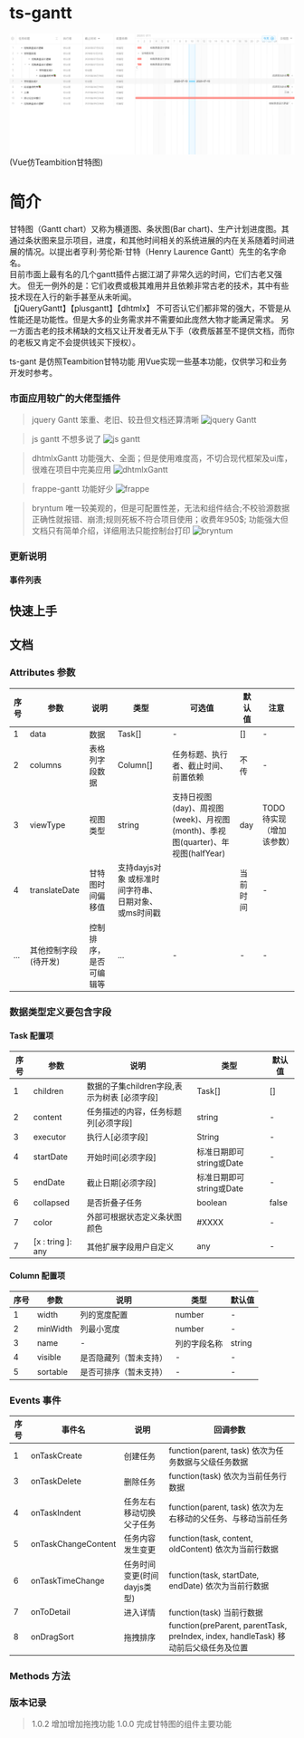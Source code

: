 # ts-gantt
![avatar](./public/demo.png)
(Vue仿Teambition甘特图)

# 简介
  甘特图（Gantt chart）又称为横道图、条状图(Bar chart)、生产计划进度图。其通过条状图来显示项目，进度，和其他时间相关的系统进展的内在关系随着时间进展的情况。以提出者亨利·劳伦斯·甘特（Henry Laurence Gantt）先生的名字命名。  
  目前市面上最有名的几个gantt插件占据江湖了非常久远的时间，它们古老又强大。 
  但无一例外的是：它们收费或极其难用并且依赖非常古老的技术，其中有些技术现在入行的新手甚至从未听闻。  
 【jQueryGantt】【plusgantt】【dhtmlx】  不可否认它们都非常的强大，不管是从性能还是功能性。但是大多的业务需求并不需要如此庞然大物才能满足需求。 另一方面古老的技术稀缺的文档又让开发者无从下手（收费版甚至不提供文档，而你的老板又肯定不会提供钱买下授权）。  

 ts-gant 是仿照Teambition甘特功能 用Vue实现一些基本功能，仅供学习和业务开发时参考。

### 市面应用较广的大佬型插件

> jquery Gantt 笨重、老旧、较丑但文档还算清晰
  ![jquery Gantt](http://wlsy.oss-cn-hangzhou.aliyuncs.com/jq-gantt.png)

> js gantt 不想多说了
  ![js gantt](http://wlsy.oss-cn-hangzhou.aliyuncs.com/js-gantt.png)

> dhtmlxGantt 功能强大、全面；但是使用难度高，不切合现代框架及ui库，很难在项目中完美应用
  ![dhtmlxGantt](http://wlsy.oss-cn-hangzhou.aliyuncs.com/dhtmlxGantt.png)

> frappe-gantt 功能好少
  ![frappe](http://wlsy.oss-cn-hangzhou.aliyuncs.com/frappe.png)

> bryntum 唯一较美观的，但是可配置性差，无法和组件结合;不校验源数据正确性就报错、崩溃;规则死板不符合项目使用；收费年950$; 功能强大但文档只有简单介绍，详细用法只能控制台打印
  ![bryntum](http://wlsy.oss-cn-hangzhou.aliyuncs.com/bryntum.png)

### 更新说明

#### 事件列表

## 快速上手

## 文档
###  Attributes 参数
| 序号 | 参数 | 说明 | 类型 | 可选值 | 默认值 | 注意 |
| ---- | ---- | ---- | ---- | ---- | ---- | ---- |
| 1 | data | 数据 | Task[] | - | [] | - |
| 2 | columns | 表格列字段数据 | Column[] | 任务标题、执行者、截止时间、前置依赖 | 不传 | - | - |
| 3 | viewType | 视图类型 | string | 支持日视图(day)、周视图(week)、月视图(month)、季视图(quarter)、年视图(halfYear) | day | TODO 待实现（增加该参数） |
| 4 | translateDate | 甘特图时间偏移值 | 支持dayjs对象 或标准时间字符串、日期对象、或ms时间戳 | | 当前时间 | - | TODO 待增加该参数 |
| ... | 其他控制字段(待开发) | 控制排序，是否可编辑等 | ... | - | - | - | 

### 数据类型定义要包含字段
#### Task 配置项
| 序号 | 参数 | 说明 | 类型 | 默认值 |
| ---- | ---- | ---- | ---- | ---- |
| 1 | children | 数据的子集children字段,表示为树表 [必须字段]| Task[] | [] |
| 2 | content  | 任务描述的内容，任务标题列[必须字段] | string | - | 
| 3 | executor | 执行人[必须字段] | String | - |
| 4 | startDate | 开始时间[必须字段] | 标准日期即可 string或Date | - | 
| 5 | endDate | 截止日期[必须字段] | 标准日期即可 string或Date | - | 
| 6 | collapsed | 是否折叠子任务 | boolean | false | 
| 7 | color | 外部可根据状态定义条状图颜色 | #XXXX | - |
| 7 | [x : tring ]: any | 其他扩展字段用户自定义 | any | - |  

#### Column 配置项
| 序号 | 参数 | 说明 | 类型 | 默认值 |
| ---- | ---- | ---- | ---- | ---- |
| 1 | width | 列的宽度配置 | number | - |
| 2 | minWidth | 列最小宽度 | number | - |
| 3 | name | - | 列的字段名称 | string |
| 4 | visible | 是否隐藏列（暂未支持） | - | - |
| 5 | sortable | 是否可排序（暂未支持）| - | - |

### Events 事件
  | 序号 | 事件名 | 说明 | 回调参数 |
  | ---- | ---- | ---- | ---- |
  | 1 | onTaskCreate | 创建任务 | function(parent, task) 依次为任务数据与父级任务数据 |
  | 3 | onTaskDelete | 删除任务 | function(task)  依次为当前任务行数据 |
  | 4 | onTaskIndent | 任务左右移动切换父子任务 |  function(parent, task) 依次为左右移动的父任务、与移动当前任务 |
  | 5 | onTaskChangeContent | 任务内容发生变更 |  function(task, content, oldContent) 依次为当前行数据 |
  | 6 | onTaskTimeChange | 任务时间变更(时间dayjs类型) |  function(task, startDate, endDate) 依次为当前行数据 |
  | 7 | onToDetail | 进入详情 |  function(task) 当前行数据 |
  | 8 | onDragSort | 拖拽排序 |  function(preParent, parentTask, preIndex, index, handleTask) 移动前后父级任务及位置 |


### Methods 方法
### 版本记录
> 1.0.2 增加增加拖拽功能
> 1.0.0 完成甘特图的组件主要功能